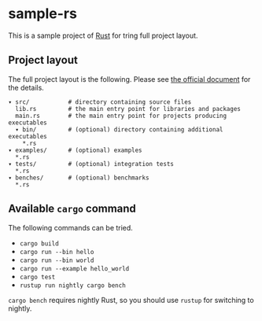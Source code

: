 # sample-rs

This is a sample project of [Rust](https://www.rust-lang.org/) for tring full project layout.

## Project layout

The full project layout is the following.
Please see [the official document](http://doc.crates.io/manifest.html#the-project-layout) for the details.

```
▾ src/           # directory containing source files
  lib.rs         # the main entry point for libraries and packages
  main.rs        # the main entry point for projects producing executables
  ▾ bin/         # (optional) directory containing additional executables
    *.rs
▾ examples/      # (optional) examples
  *.rs
▾ tests/         # (optional) integration tests
  *.rs
▾ benches/       # (optional) benchmarks
  *.rs
```

## Available `cargo` command

The following commands can be tried.

- `cargo build`
- `cargo run --bin hello`
- `cargo run --bin world`
- `cargo run --example hello_world`
- `cargo test`
- `rustup run nightly cargo bench`

`cargo bench` requires nightly Rust, so you should use `rustup` for switching to nightly.

